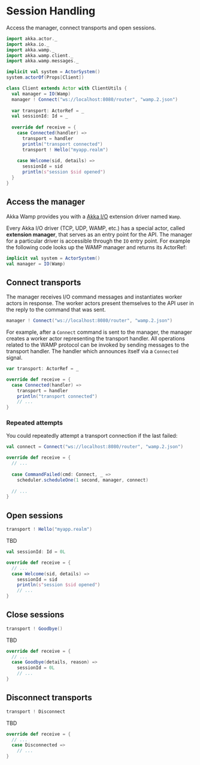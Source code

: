 # Session Handling
Access the manager, connect transports and open sessions.

```scala
import akka.actor._
import akka.io._
import akka.wamp._
import akka.wamp.client._
import akka.wamp.messages._

implicit val system = ActorSystem()
system.actorOf(Props[Client])

class Client extends Actor with ClientUtils {
  val manager = IO(Wamp)
  manager ! Connect("ws://localhost:8080/router", "wamp.2.json")
  
  var transport: ActorRef = _
  val sessionId: Id = _
  
  override def receive = {
    case Connected(handler) =>
      transport = handler
      println("transport connected")
      transport ! Hello("myapp.realm")
       
    case Welcome(sid, details) =>
      sessionId = sid  
      println(s"session $sid opened")
  }
}
```

## Access the manager
Akka Wamp provides you with a [Akka I/O](http://doc.akka.io/docs/akka/current/scala/io.html) extension driver named ``Wamp``.

Every Akka I/O driver (TCP, UDP, WAMP, etc.) has a special actor, called __extension manager__, that serves as an entry point for the API. The manager for a particular driver is accessible through the ``IO`` entry point. For example the following code looks up the WAMP manager and returns its ActorRef:

```scala
implicit val system = ActorSystem()
val manager = IO(Wamp)
```

## Connect transports

The manager receives I/O command messages and instantiates worker actors in response. The worker actors present themselves to the API user in the reply to the command that was sent. 

```scala
manager ! Connect("ws://localhost:8080/router", "wamp.2.json")
```

For example, after a ``Connect`` command is sent to the manager, the manager creates a worker actor representing the transport handler. All operations related to the WAMP protocol can be invoked by sending messages to the transport handler. The handler which announces itself via a ``Connected`` signal.

```scala
var transport: ActorRef = _

override def receive = {
  case Connected(handler) =>
    transport = handler
    println("transport connected")
    // ...
}
```

### Repeated attempts
You could repeatedly attempt a transport connection if the last failed:

```scala
val connect = Connect("ws://localhost:8080/router", "wamp.2.json")

override def receive = {
  // ...
  
  case CommandFailed(cmd: Connect, _ =>
    scheduler.scheduleOne(1 second, manager, connect)
    
  // ...  
}
```

## Open sessions
```scala
transport ! Hello("myapp.realm")
```

TBD

```scala
val sessionId: Id = 0L

override def receive = {
  // ...
  case Welcome(sid, details) =>
    sessionId = sid  
    println(s"session $sid opened")
    // ...
}
```

## Close sessions
```scala
transport ! Goodbye()
```

TBD

```scala
override def receive = {
  // ...
  case Goodbye(details, reason) =>
    sessionId = 0L
    // ...
}
```

## Disconnect transports
```scala
transport ! Disconnect
```

TBD

```scala
override def receive = {
  // ...
  case Disconnected =>
    // ...
}
```